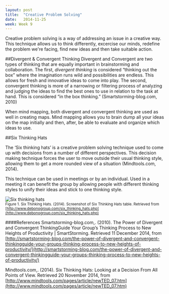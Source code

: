 ```yaml
---
layout: post
title:  "Creative Problem Solving"
date:   2014-11-25
week: Week 9
---
```


Creative problem solving is a way of addressing an issue in a creative way. This technique allows us to think differently, excercise our minds, redefine the problem we're facing, find new ideas and then take suitable action.

##Divergent & Convergent Thinking
Divergent and Convergent are two types of thinking that are equally important in brainstorming and collaboration. The first, _divergent thinking_ is considered “thinking out the box” where the imagination runs wild and possibilities are endless.  This allows for fresh and innovative ideas to come into play.  The second, convergent thinking is more of a narrowing or filtering process of analyzing and judging the ideas to find the best ones to use in relation to the task at hand.  This is considered “in the box thinking.” (Smartstorming-blog.com, 2010)

When mind mapping, both divergent and convergent thinking are used as well in creating maps.  Mind mapping allows you to brain dump all your ideas on the map initially and then, after, be able to evaluate and organize which ideas to use.

##Six Thinking Hats

The ‘Six thinking hats’ is a creative problem solving technique used to come up with decisions from a number of different perspectives. This decision making technique forces the user to move outside their usual thinking style, allowing them to get a more rounded view of a situation (Mindtools.com, 2014).

This technique can be used in meetings or by an individual. Used in a meeting it can benefit the group by allowing people with different thinking styles to unify their ideas and stick to one thinking style.

![Six thinking hats](/projectblog/img/posts/six-thinking-hats.jpg "Six thinking hats") <br>
<small>Figure 1. Six Thinking Hats. (2014). Screenshot of Six Thinking Hats table. Retrieved from [http://www.debonogroup.com/six_thinking_hats.php](http://www.debonogroup.com/six_thinking_hats.php)</small>

####References
Smartstorming-blog.com,. (2010). The Power of Divergent and Convergent ThinkingGuide Your Group’s Thinking Process to New Heights of Productivity | SmartStorming. Retrieved 11 December 2014, from [http://smartstorming-blog.com/the-power-of-divergent-and-convergent-thinkingguide-your-groups-thinking-process-to-new-heights-of-productivity/](http://smartstorming-blog.com/the-power-of-divergent-and-convergent-thinkingguide-your-groups-thinking-process-to-new-heights-of-productivity/)

Mindtools.com,. (2014). Six Thinking Hats: Looking at a Decision From All Points of View. Retrieved 20 November 2014, from [http://www.mindtools.com/pages/article/newTED_07.htm](http://www.mindtools.com/pages/article/newTED_07.htm)